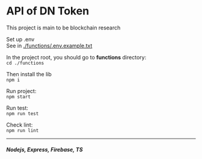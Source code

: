 # API of DN Token

This project is main to be blockchain research

Set up .env\
See in [./functions/.env.example.txt](https://github.com/t3201v/dntoken-backend/blob/main/functions.env.example.txt)

In the project root, you should go to **functions** directory:\
`cd ./functions`

Then install the lib\
`npm i`

Run project:\
`npm start`

Run test:\
`npm run test`

Check lint:\
`npm run lint`

---

##### Nodejs, Express, Firebase, TS
